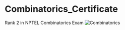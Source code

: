 # Combinatorics_Certificate
Rank 2 in NPTEL Combinatorics Exam
![Combinatorics](https://user-images.githubusercontent.com/62948786/173869464-65c01d27-b07c-40d0-936b-7b4b39709bd9.jpg)
